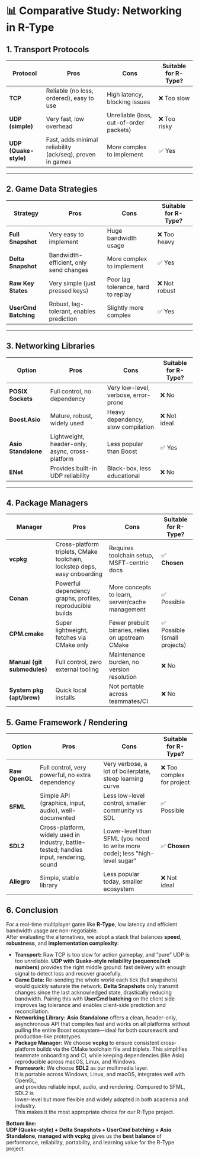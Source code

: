 # 📊 Comparative Study: Networking in R-Type

## 1. Transport Protocols

| Protocol          | Pros                                         | Cons                                        | Suitable for R-Type? |
|-------------------|----------------------------------------------|---------------------------------------------|-----------------------|
| **TCP**           | Reliable (no loss, ordered), easy to use     | High latency, blocking issues               | ❌ Too slow |
| **UDP (simple)**  | Very fast, low overhead                     | Unreliable (loss, out-of-order packets)     | ❌ Too risky |
| **UDP (Quake-style)** | Fast, adds minimal reliability (ack/seq), proven in games | More complex to implement | ✅ Yes |

---

## 2. Game Data Strategies

| Strategy              | Pros                                   | Cons                                  | Suitable for R-Type? |
|------------------------|----------------------------------------|---------------------------------------|-----------------------|
| **Full Snapshot**      | Very easy to implement                 | Huge bandwidth usage                   | ❌ Too heavy |
| **Delta Snapshot**     | Bandwidth-efficient, only send changes | More complex to implement              | ✅ Yes |
| **Raw Key States**     | Very simple (just pressed keys)        | Poor lag tolerance, hard to replay     | ❌ Not robust |
| **UserCmd Batching**   | Robust, lag-tolerant, enables prediction | Slightly more complex                  | ✅ Yes |

---

## 3. Networking Libraries

| Option             | Pros                                           | Cons                                | Suitable for R-Type? |
|--------------------|-----------------------------------------------|-------------------------------------|-----------------------|
| **POSIX Sockets**  | Full control, no dependency                   | Very low-level, verbose, error-prone | ❌ No |
| **Boost.Asio**     | Mature, robust, widely used                   | Heavy dependency, slow compilation   | ❌ Not ideal |
| **Asio Standalone**| Lightweight, header-only, async, cross-platform| Less popular than Boost              | ✅ Yes |
| **ENet**           | Provides built-in UDP reliability             | Black-box, less educational          | ❌ No |

---

## 4. Package Managers

| Manager          | Pros                                                                 | Cons                                                  | Suitable for R-Type? |
|------------------|----------------------------------------------------------------------|-------------------------------------------------------|-----------------------|
| **vcpkg**        | Cross-platform triplets, CMake toolchain, lockstep deps, easy onboarding | Requires toolchain setup, MSFT-centric docs           | ✅ **Chosen** |
| **Conan**        | Powerful dependency graphs, profiles, reproducible builds            | More concepts to learn, server/cache management       | ✅ Possible |
| **CPM.cmake**    | Super lightweight, fetches via CMake only                           | Fewer prebuilt binaries, relies on upstream CMake     | ✅ Possible (small projects) |
| **Manual (git submodules)** | Full control, zero external tooling                        | Maintenance burden, no version resolution             | ❌ No |
| **System pkg (apt/brew)** | Quick local installs                                        | Not portable across teammates/CI                      | ❌ No |

## 5. Game Framework / Rendering

| Option          | Pros                                                      | Cons                                           | Suitable for R-Type? |
|-----------------|-----------------------------------------------------------|------------------------------------------------|-----------------------|
| **Raw OpenGL**  | Full control, very powerful, no extra dependency          | Very verbose, a lot of boilerplate, steep learning curve | ❌ Too complex for project |
| **SFML**        | Simple API (graphics, input, audio), well-documented      | Less low-level control, smaller community vs SDL | ✅ Possible |
| **SDL2**        | Cross-platform, widely used in industry, battle-tested; handles input, rendering, sound | Lower-level than SFML (you need to write more code); less "high-level sugar" | ✅ **Chosen** |
| **Allegro**     | Simple, stable library                                    | Less popular today, smaller ecosystem          | ❌ Not ideal |

## 6. Conclusion

For a real-time multiplayer game like **R-Type**, low latency and efficient bandwidth usage are non-negotiable.  
After evaluating the alternatives, we adopt a stack that balances **speed**, **robustness**, and **implementation complexity**:

- **Transport:** Raw TCP is too slow for action gameplay, and “pure” UDP is too unreliable. **UDP with Quake-style reliability (sequence/ack numbers)** provides the right middle ground: fast delivery with enough signal to detect loss and recover gracefully.
- **Game Data:** Re-sending the whole world each tick (full snapshots) would quickly saturate the network. **Delta Snapshots** only transmit changes since the last acknowledged state, drastically reducing bandwidth. Pairing this with **UserCmd batching** on the client side improves lag tolerance and enables client-side prediction and reconciliation.
- **Networking Library:** **Asio Standalone** offers a clean, header-only, asynchronous API that compiles fast and works on all platforms without pulling the entire Boost ecosystem—ideal for both coursework and production-like prototypes.
- **Package Manager:** We choose **vcpkg** to ensure consistent cross-platform builds via the CMake toolchain file and triplets. This simplifies teammate onboarding and CI, while keeping dependencies (like Asio) reproducible across macOS, Linux, and Windows.
- **Framework:** We choose **SDL2** as our multimedia layer.  
  It is portable across Windows, Linux, and macOS, integrates well with OpenGL,  
  and provides reliable input, audio, and rendering. Compared to SFML, SDL2 is  
  lower-level but more flexible and widely adopted in both academia and industry.  
  This makes it the most appropriate choice for our R-Type project.

**Bottom line:**  
**UDP (Quake-style) + Delta Snapshots + UserCmd batching + Asio Standalone, managed with vcpkg** gives us the **best balance** of performance, reliability, portability, and learning value for the R-Type project.